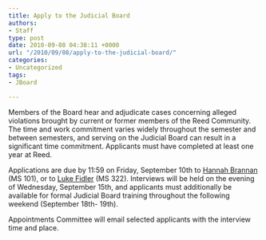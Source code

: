 ```yaml
---
title: Apply to the Judicial Board
authors:
- Staff
type: post
date: 2010-09-08 04:38:11 +0000
url: "/2010/09/08/apply-to-the-judicial-board/"
categories:
- Uncategorized
tags:
- JBoard

---
```

Members of the Board hear and adjudicate cases concerning alleged violations brought by current or former members of the Reed Community. The time and work commitment varies widely throughout the semester and between semesters, and serving on the Judicial Board can result in a significant time commitment. Applicants must have completed at least one year at Reed.

Applications are due by 11:59 on Friday, September 10th to [Hannah Brannan][1] (MS 101), or to [Luke Fidler][2] (MS 322). Interviews will be held on the evening of Wednesday, September 15th, and applicants must additionally be available for formal Judicial Board training throughout the following weekend (September 18th- 19th).
  
Appointments Committee will email selected applicants with the interview time and place.

 [1]: mailto:&#x68;&#x62;&#x72;&#x61;&#x6e;&#x6e;&#x61;&#x6e;&#x40;&#x72;&#x65;&#x65;&#x64;&#x2e;&#x65;&#x64;&#x75;
 [2]: mailto:&#x66;&#x69;&#x64;&#x6c;&#x65;&#x72;&#x6c;&#x40;&#x72;&#x65;&#x65;&#x64;&#x2e;&#x65;&#x64;&#x75;